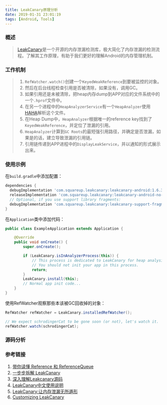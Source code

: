 ```yaml
---
title: LeakCanary原理分析
date: 2019-01-31 23:01:19
tags: [Android, Tools]
---
```


### 概述

>[LeakCanary](https://github.com/square/leakcanary)是一个开源的内存泄漏检测库，极大简化了内存泄漏的检测流程。了解其工作原理，有助于我们更好的理解Android的内存管理机制。

<!--more-->

### 工作机制

> 1. `RefWatcher.watch()`创建一个`KeyedWeakReference`到要被监控的对象。
> 2. 然后在后台线程检查引用是否被清除，如果没有，调用GC。
> 3. 如果引用还是未被清除，把heap内存dump到APP对应的文件系统中的一个`.hprof`文件中。
> 4. 在另一个进程中的`HeapAnalyzerService`有一个`HeapAnalyzer`使用[HAHA](https://github.com/square/haha)解析这个文件。
> 5. 在Heap Dump中，`HeapAnalyzer`根据唯一的reference key找到了`KeyedWeakReference`，并定位了泄漏的引用。
> 6. `HeapAnalyzer`计算到`GC Roots`的最短强引用路径，并确定是否泄漏，如果是的话，建立导致泄漏的引用链。
> 7. 引用链传递到APP进程中的`DisplayLeakService`，并以通知的形式展示出来。

### 使用示例

在`build.gradle`中添加配置：

```groovy
dependencies {
  debugImplementation 'com.squareup.leakcanary:leakcanary-android:1.6.3'
  releaseImplementation 'com.squareup.leakcanary:leakcanary-android-no-op:1.6.3'
  // Optional, if you use support library fragments:
  debugImplementation 'com.squareup.leakcanary:leakcanary-support-fragment:1.6.3'
}
```

在`Application`类中添加代码：

```java
public class ExampleApplication extends Application {

    @Override
    public void onCreate() {
        super.onCreate();

        if (LeakCanary.isInAnalyzerProcess(this)) {
            // This process is dedicated to LeakCanary for heap analysis.
            // You should not init your app in this process.
            return;
        }
        LeakCanary.install(this);
        // Normal app init code...
    }
}
```

使用RefWatcher观察那些本该被GC回收掉的对象：

```java
RefWatcher refWatcher = LeakCanary.installedRefWatcher();

// We expect schrodingerCat to be gone soon (or not), let's watch it.
refWatcher.watch(schrodingerCat);
```



### 源码分析



### 参考链接

1. [带你读懂 Reference 和 ReferenceQueue](https://blog.csdn.net/gdutxiaoxu/article/details/80738581)
2. [一步步拆解 LeakCanary](https://blog.csdn.net/gdutxiaoxu/article/details/80752876)
3. [深入理解Leakcanary源码](https://jsonchao.github.io/2019/01/06/Android%E4%B8%BB%E6%B5%81%E4%B8%89%E6%96%B9%E5%BA%93%E6%BA%90%E7%A0%81%E5%88%86%E6%9E%90%EF%BC%88%E5%85%AD%E3%80%81%E6%B7%B1%E5%85%A5%E7%90%86%E8%A7%A3Leakcanary%E6%BA%90%E7%A0%81%EF%BC%89/)
4. [LeakCanary中文使用说明](https://www.liaohuqiu.net/cn/posts/leak-canary-read-me/)
5. [LeakCanary:让内存泄漏无所遁形](https://www.liaohuqiu.net/cn/posts/leak-canary/)
6. [Customizing LeakCanary](https://github.com/square/leakcanary/wiki/Customizing-LeakCanary)

